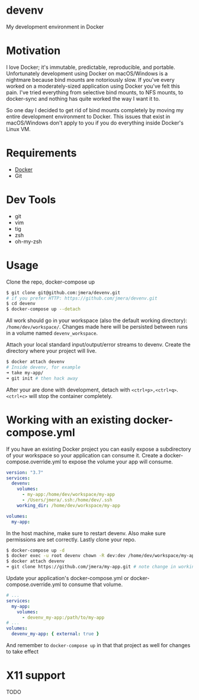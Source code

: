 # devenv
My development environment in Docker

# Motivation
I love Docker; it's immutable, predictable, reproducible, and portable. Unfortunately development using Docker on macOS/Windows is a nightmare because bind mounts are notoriously slow. If you've every worked on a moderately-sized application using Docker you've felt this pain. I've tried everything from selective bind mounts, to NFS mounts, to docker-sync and nothing has quite worked the way I want it to.

So one day I decided to get rid of bind mounts completely by moving my entire development environment to Docker. This issues that exist in macOS/Windows don't apply to you if you do everything inside Docker's Linux VM.

# Requirements
- [Docker](https://docs.docker.com/install/)
- Git

# Dev Tools
- git
- vim
- tig
- zsh
- oh-my-zsh

# Usage
Clone the repo, docker-compose up

```zsh
$ git clone git@github.com:jmera/devenv.git
# if you prefer HTTP: https://github.com/jmera/devenv.git
$ cd devenv
$ docker-compose up --detach
```

All work should go in your workspace (also the default working directory): `/home/dev/workspace/`. Changes made here will be persisted between runs in a volume named `devenv_workspace`.

Attach your local standard input/output/error streams to devenv. Create the directory where your project will live.
```zsh
$ docker attach devenv
# Inside devenv, for example
➜ take my-app/
➜ git init # then hack away
```

After your are done with development, detach with `<ctrl+p>,<ctrl+q>`. `<ctrl+c>` will stop the container completely.

# Working with an existing docker-compose.yml
If you have an existing Docker project you can easily expose a subdirectory of your workspace so your application can consume it. Create a docker-compose.override.yml to expose the volume your app will consume.
```yml
version: "3.7"
services:
  devenv:
    volumes:
      - my-app:/home/dev/workspace/my-app
      - /Users/jmera/.ssh:/home/dev/.ssh
    working_dir: /home/dev/workspace/my-app

volumes:
  my-app:
```

In the host machine, make sure to restart devenv. Also make sure permissions are set correctly. Lastly clone your repo.
```zsh
$ docker-compose up -d
$ docker exec -u root devenv chown -R dev:dev /home/dev/workspace/my-app/
$ docker attach devenv
➜ git clone https://github.com/jmera/my-app.git # note change in working_dir
```

Update your application's docker-compose.yml or docker-compose.override.yml to consume that volume.
```yml
# ...
services:
  my-app:
    volumes:
      - devenv_my-app:/path/to/my-app
# ...
volumes:
  devenv_my-app: { external: true }
```

And remember to `docker-compose up` in that that project as well for changes to take effect

# X11 support
TODO
